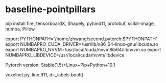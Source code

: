 # baseline-pointpillars

pip install fire, tensorboardX, Shapely, pybind11, protobuf, scikit-image, numba, Pillow

export PYTHONPATH='/home/zhwang/second.pytorch:$PYTHONPATH'
export NUMBAPRO_CUDA_DRIVER=/usr/lib/x86_64-linux-gnu/libcuda.so
export NUMBAPRO_NVVM=/usr/local/cuda/nvvm/lib64/libnvvm.so
export NUMBAPRO_LIBDEVICE=/usr/local/cuda/nvvm/libdevice

Pytorch version: Stable(1.5)+Linux+Pip+Python+10.1

voxelnet.py, line 911, dir_labels.bool()
